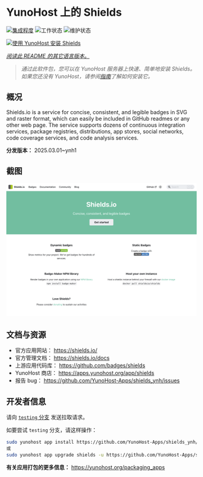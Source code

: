 <!--
注意：此 README 由 <https://github.com/YunoHost/apps/tree/master/tools/readme_generator> 自动生成
请勿手动编辑。
-->

# YunoHost 上的 Shields

[![集成程度](https://apps.yunohost.org/badge/integration/shields)](https://ci-apps.yunohost.org/ci/apps/shields/)
![工作状态](https://apps.yunohost.org/badge/state/shields)
![维护状态](https://apps.yunohost.org/badge/maintained/shields)

[![使用 YunoHost 安装 Shields](https://install-app.yunohost.org/install-with-yunohost.svg)](https://install-app.yunohost.org/?app=shields)

*[阅读此 README 的其它语言版本。](./ALL_README.md)*

> *通过此软件包，您可以在 YunoHost 服务器上快速、简单地安装 Shields。*  
> *如果您还没有 YunoHost，请参阅[指南](https://yunohost.org/install)了解如何安装它。*

## 概况

Shields.io is a service for concise, consistent, and legible badges in SVG and raster format, which can easily be included in GitHub readmes or any other web page. The service supports dozens of continuous integration services, package registries, distributions, app stores, social networks, code coverage services, and code analysis services.


**分发版本：** 2025.03.01~ynh1

## 截图

![Shields 的截图](./doc/screenshots/screenshot.png)

## 文档与资源

- 官方应用网站： <https://shields.io/>
- 官方管理文档： <https://shields.io/docs>
- 上游应用代码库： <https://github.com/badges/shields>
- YunoHost 商店： <https://apps.yunohost.org/app/shields>
- 报告 bug： <https://github.com/YunoHost-Apps/shields_ynh/issues>

## 开发者信息

请向 [`testing` 分支](https://github.com/YunoHost-Apps/shields_ynh/tree/testing) 发送拉取请求。

如要尝试 `testing` 分支，请这样操作：

```bash
sudo yunohost app install https://github.com/YunoHost-Apps/shields_ynh/tree/testing --debug
或
sudo yunohost app upgrade shields -u https://github.com/YunoHost-Apps/shields_ynh/tree/testing --debug
```

**有关应用打包的更多信息：** <https://yunohost.org/packaging_apps>
